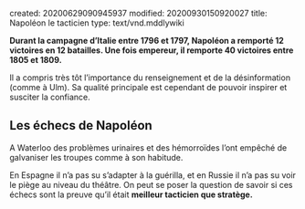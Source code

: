 created: 20200629090945937
modified: 20200930150920027
title: Napoléon le tacticien
type: text/vnd.mddlywiki

**Durant la campagne d’Italie entre 1796 et 1797, Napoléon a remporté 12 victoires en 12 batailles. Une fois empereur, il remporte 40 victoires entre 1805 et 1809.**

Il a compris très tôt l’importance du renseignement et de la désinformation (comme à Ulm). Sa qualité principale est cependant de pouvoir inspirer et susciter la confiance.

## Les échecs de Napoléon

A Waterloo des problèmes urinaires et des hémorroïdes l’ont empêché de galvaniser les troupes comme à son habitude.

En Espagne il n’a pas su s’adapter à la guérilla, et en Russie il n’a pas su voir le piège au niveau du théâtre. On peut se poser la question de savoir si ces échecs sont la preuve qu’il était **meilleur tacticien que stratège.**